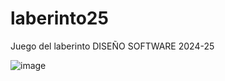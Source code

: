 # laberinto25
Juego del laberinto DISEÑO SOFTWARE 2024-25

![image](https://github.com/user-attachments/assets/bcbc64fa-f1db-425e-91e2-7eacc69e9bed)

